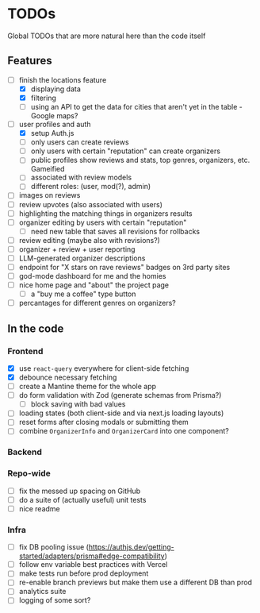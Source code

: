 # TODOs

Global TODOs that are more natural here than the code itself

## Features

- [ ] finish the locations feature
  - [x] displaying data
  - [x] filtering
  - [ ] using an API to get the data for cities that aren't yet in the table - Google maps?
- [ ] user profiles and auth
  - [x] setup Auth.js
  - [ ] only users can create reviews
  - [ ] only users with certain "reputation" can create organizers
  - [ ] public profiles show reviews and stats, top genres, organizers, etc. Gameified
  - [ ] associated with review models
  - [ ] different roles: (user, mod(?), admin)
- [ ] images on reviews
- [ ] review upvotes (also associated with users)
- [ ] highlighting the matching things in organizers results
- [ ] organizer editing by users with certain "reputation"
  - [ ] need new table that saves all revisions for rollbacks
- [ ] review editing (maybe also with revisions?)
- [ ] organizer + review + user reporting
- [ ] LLM-generated organizer descriptions
- [ ] endpoint for "X stars on rave reviews" badges on 3rd party sites
- [ ] god-mode dashboard for me and the homies
- [ ] nice home page and "about" the project page
  - [ ] a "buy me a coffee" type button
- [ ] percantages for different genres on organizers?

## In the code

### Frontend

- [x] use `react-query` everywhere for client-side fetching
- [x] debounce necessary fetching
- [ ] create a Mantine theme for the whole app
- [ ] do form validation with Zod (generate schemas from Prisma?)
  - [ ] block saving with bad values
- [ ] loading states (both client-side and via next.js loading layouts)
- [ ] reset forms after closing modals or submitting them
- [ ] combine `OrganizerInfo` and `OrganizerCard` into one component?

### Backend

### Repo-wide

- [ ] fix the messed up spacing on GitHub
- [ ] do a suite of (actually useful) unit tests
- [ ] nice readme

### Infra

- [ ] fix DB pooling issue (https://authjs.dev/getting-started/adapters/prisma#edge-compatibility)
- [ ] follow env variable best practices with Vercel
- [ ] make tests run before prod deployment
- [ ] re-enable branch previews but make them use a different DB than prod
- [ ] analytics suite
- [ ] logging of some sort?
